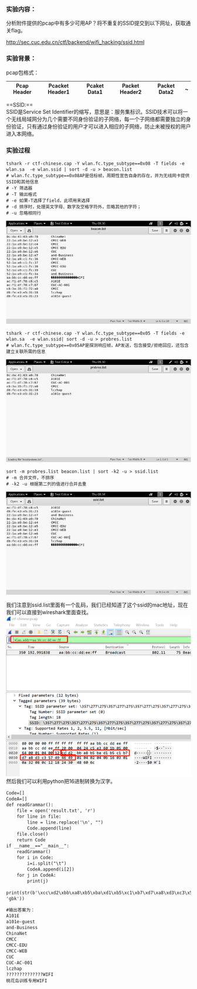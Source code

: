 ### 实验内容：
分析附件提供的pcap中有多少可用AP？将不重复的SSID提交到以下网址，获取通关flag。

http://sec.cuc.edu.cn/ctf/backend/wifi_hacking/ssid.html

### 实验背景：
pcap包格式：

Pcap Header | Pcacket Header1|Pcaket Data1|Packet Header2|Packet Data2|~
---|---|---|---|---|---
==SSID:==   
SSID是Service Set Identifier的缩写，意思是：服务集标识。SSID技术可以将一个无线局域网分为几个需要不同身份验证的子网络，每一个子网络都需要独立的身份验证，只有通过身份验证的用户才可以进入相应的子网络，防止未被授权的用户进入本网络。

### 实验过程

```
tshark -r ctf-chinese.cap -Y wlan.fc.type_subtype==0x08 -T fields -e wlan.sa  -e wlan.ssid | sort -d -u > beacon.list
# wlan.fc.type_subtype==0x08AP是信标帧，周期性宣告自身的存在，并为无线网卡提供SSID和其他信息
# -Y 筛选器
# -T 输出格式
# -e 如果-T选择了field，此项用来选择
# -d 排序时，处理英文字母、数字及空格字符外，忽略其他的字符；
# -u 忽略相同行
```
![image](wifi1.png)

```
tshark -r ctf-chinese.cap -Y wlan.fc.type_subtype==0x05 -T fields -e wlan.sa  -e wlan.ssid| sort -d -u > probres.list
# wlan.fc.type_subtype==0x05AP是探测响应帧，AP发送，包含接受/拒绝回应，还包含建立关联所需的信息
```
![image](wifi2.png)

```
sort -m probres.list beacon.list | sort -k2 -u > ssid.list
# -m 合并文件，不排序
# -k2 -u 根据第二列的值进行合并去重
```
![image](wifi3.png)

我们注意到ssid.list里面有一个乱码，我们已经知道了这个ssid的mac地址，现在我们可以直接到wireshark里面查找。
![image](wifi4.png)
然后我们可以利用python把16进制转换为汉字。

```
Code=[]
CodeA=[]
def readGrammar():
    file = open('result.txt', 'r')
    for line in file:
        line = line.replace('\n', "")
        Code.append(line)
    file.close()
    return Code
if __name__=="__main__":
    readGrammar()
    for i in Code:
        i=i.split("\t")
        CodeA.append(i[2])
    for j in CodeA:
        print(j)
    print(str(b'\xcc\xd2\xbb\xa8\xb5\xba\xd1\xb5\xc1\xb7\xd7\xa8\xd3\xc3\x57\x49\x46\x49', 'gbk'))
```


```
#输出答案为：
A101E
a101e-guest
and-Business
ChinaNet
CMCC
CMCC-EDU
CMCC-WEB
CUC
CUC-AC-001
lczhap
??????????????WIFI
桃花岛训练专用WIFI
```
